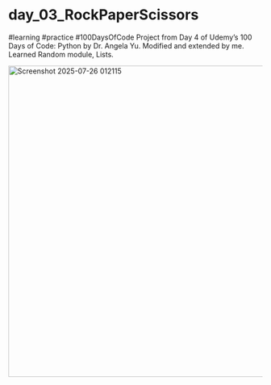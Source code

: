 # day_03_RockPaperScissors
#learning #practice #100DaysOfCode
 Project from Day 4 of Udemy’s 100 Days of Code: Python by Dr. Angela Yu. Modified and extended by me.
 Learned Random module, Lists.


<img width="794" height="617" alt="Screenshot 2025-07-26 012115" src="https://github.com/user-attachments/assets/c1e9ac03-87ba-4b62-926d-5c9cba237056" />
